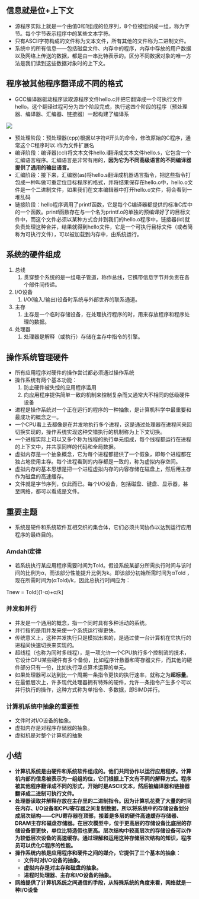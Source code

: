 ## 信息就是位+上下文
- 源程序实际上就是一个由值0和1组成的位序列，8个位被组织成一组，称为字节。每个字节表示程序中的某些文本字符。
- 只有ASCII字符构成的文件称为文本文件，所有其他的文件称为二进制文件。
- 系统中的所有信息——包括磁盘文件、内存中的程序，内存中存放的用户数据以及网络上传送的数据，都是由一串比特表示的。区分不同数据对象的唯一方法是我们读到这些数据对象时的上下文。
## 程序被其他程序翻译成不同的格式

- GCC编译器驱动程序读取源程序文件hello.c并把它翻译成一个可执行文件hello。这个翻译过程可分为四个阶段完成，执行这四个阶段的程序（预处理器、编译器、汇编器、链接器）一起构建了编译系

![](https://cdn.nlark.com/yuque/0/2022/jpeg/25780654/1662794355245-6e3cbf70-e8cf-45f5-a465-42b4e2e7f575.jpeg)

- 预处理阶段：预处理器(cpp)根据以字符#开头的命令，修改原始的C程序，通常这个C程序时以.i作为文件扩展名
- 编译阶段：编译器(ccl)将文本文件hello.i翻译成文本文件hello.s，它包含一个汇编语言程序。汇编语言是非常有用的，**因为它为不同高级语言的不同编译器提供了通用的输出语言。**
- 汇编阶段：接下来，汇编器(as)将hello.s翻译成机器语言指令，把这些指令打包成一种叫做可重定位目标程序的格式，并将结果保存在hello.o中，hello.o文件是一个二进制文件，如果我们在文本编辑器中打开hello.o文件，将会看到一堆乱码
- 链接阶段：hello程序调用了printf函数，它是每个C编译器都提供的标准C库中的一个函数。printf函数存在与一个名为printf.o的单独的预编译好了的目标文件中，而这个文件必须以某种方式合并到我们的hello.o程序中，链接器(ld)就负责处理这种合并，结果就得到hello文件，它是一个可执行目标文件（或者简称为可执行文件），可以被加载到内存中，由系统运行。
## 系统的硬件组成

1. 总线
   1. 贯穿整个系统的是一组电子管道，称作总线，它携带信息字节并负责在各个部件间传递。
2. I/O设备
   1. I/O(输入/输出)设备时系统与外部世界的联系通道。
3. 主存
   1. 主存是一个临时存储设备，在处理执行程序的时，用来存放程序和程序处理的数据。
4. 处理器
   1. 处理器是解释（或执行）存储在主存中指令的引擎。
## 操作系统管理硬件

- 所有应用程序对硬件的操作尝试都必须通过操作系统
- 操作系统有两个基本功能：
   1. 防止硬件被失控的应用程序滥用
   2. 向应用程序提供简单一致的机制来控制复杂而又通常大不相同的低级硬件设备
- 进程是操作系统对一个正在运行的程序的一种抽象，是计算机科学中最重要和最成功的概念之一。
- 一个CPU看上去都像是在并发地执行多个进程，这是通过处理器在进程间来回切换实现的，操作系统实现这种交错执行的机制称为上下文切换。
- 一个进程实际上可以又多个称为线程的执行单元组成，每个线程都运行在进程的上下文中，并共享同样的代码和全局数据。
- 虚拟内存是一个抽象概念，它为每个进程都提供了一个假象，即每个进程都在独占地使用主存。每个进程看到的内存都是一致的，称为虚拟内存空间。
- 虚拟内存的基本思想是把一个进程虚拟内存的内容存储在磁盘上，然后用主存作为磁盘的高速缓存。
- 文件就是字节序列，仅此而已。每个I/O设备，包括磁盘、键盘、显示器，甚至网络，都可以看成是文件。
## 重要主题

- 系统是硬件和系统软件互相交织的集合体，它们必须共同协作以达到运行应用程序的最终目的。
### Amdahl定律

- 若系统执行某应用程序需要时间为Told。假设系统某部分所需执行时间与该时间的比例为α，而该部分性能提升比例为k。即该部分初始所需时间为αTold ，现在所需时间为(αTold)/k，因此总执行时间应为：

Tnew = Told[(1-α)+α/k]
### 并发和并行

- 并发是一个通用的概念，指一个同时具有多种活动的系统。
- 并行指的是用并发来使一个系统运行得更快。
- 传统意义上，这种并发执行只是模拟出来的，是通过使一台计算机在它执行的进程间快速切换来实现的。
- 超线程（也称为同时多线程），是一项允许一个CPU执行多个控制流的技术，它设计CPU某些硬件有多个备份，比如程序计数器和寄存器文件，而其他的硬件部分只有一份，比如执行浮点算术运算的单元。
- 如果处理器可以达到比一个周期一条指令更快的执行速率，就称之为**超标量**。
- 在最低层次上，许多现代处理器拥有特殊的硬件，允许一条指令产生多个可以并行执行的操作，这种方式称为单指令、多数据，即SIMD并行。
### 计算机系统中抽象的重要性

- 文件时对I/O设备的抽象。
- 虚拟内存是对程序存储器的抽象。
- 虚拟机是对整个计算机的抽象
## 小结

- **计算机系统是由硬件和系统软件组成的。他们共同协作以运行应用程序。计算机内部的信息被表示为一组组的位，它们根据上下文有不同的解释方式。程序被其他程序翻译成不同的形式，开始时是ASCII文本，然后被编译器和链接器翻译成二进制可执行文件。**
- **处理器读取并解释存放在主存里的二进制指令。因为计算机花费了大量的时间在内存、I/O设备和CPU寄存器之间复制数据，所以将系统中的存储设备划分成层次结构——CPU寄存器在顶部，接着是多层的硬件高速缓存存储器、DRAM主存和磁盘存储器。在层次模型中，位于更高层的存储设备比底层的存储设备要更快，单位比特造假也更高。层次结构中较高层次的存储设备可以作为较低层次设备的高速缓存。通过理解和运用这种存储层次结构的知识，程序员可以优化C程序的性能。**
- **操作系统内核是应用程序和硬件之间的媒介，它提供了三个基本的抽象：**
   - **文件时对I/O设备的抽象。**
   - **虚拟内存是对主存和磁盘的抽象。**
   - **进程时处理器、主存和I/O设备的抽象。**
- **网络提供了计算机系统之间通信的手段，从特殊系统的角度来看，网络就是一种I/O设备**
